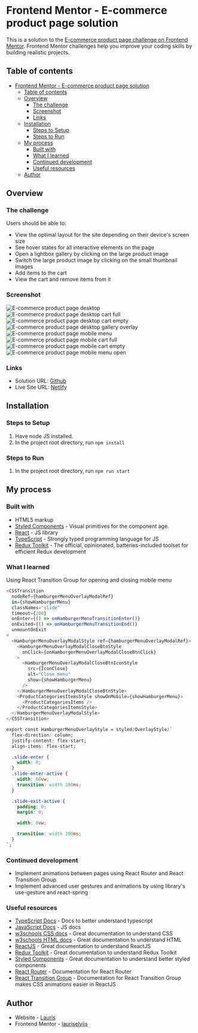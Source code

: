 # Frontend Mentor - E-commerce product page solution

This is a solution to the [E-commerce product page challenge on Frontend Mentor](https://www.frontendmentor.io/challenges/ecommerce-product-page-UPsZ9MJp6). Frontend Mentor challenges help you improve your coding skills by building realistic projects.

## Table of contents

- [Frontend Mentor - E-commerce product page solution](#frontend-mentor---e-commerce-product-page-solution)
  - [Table of contents](#table-of-contents)
  - [Overview](#overview)
    - [The challenge](#the-challenge)
    - [Screenshot](#screenshot)
    - [Links](#links)
  - [Installation](#installation)
    - [Steps to Setup](#steps-to-setup)
    - [Steps to Run](#steps-to-run)
  - [My process](#my-process)
    - [Built with](#built-with)
    - [What I learned](#what-i-learned)
    - [Continued development](#continued-development)
    - [Useful resources](#useful-resources)
  - [Author](#author)

## Overview

### The challenge

Users should be able to:

- View the optimal layout for the site depending on their device's screen size
- See hover states for all interactive elements on the page
- Open a lightbox gallery by clicking on the large product image
- Switch the large product image by clicking on the small thumbnail images
- Add items to the cart
- View the cart and remove items from it

### Screenshot

![E-commerce product page desktop](https://user-images.githubusercontent.com/85683069/190152987-7ffc90c0-44f9-443d-b878-0af177260d73.png)
![E-commerce product page desktop cart full](https://user-images.githubusercontent.com/85683069/190153002-5fd22439-0757-446b-aaac-22ccb2f1b505.png)
![E-commerce product page desktop cart empty](https://user-images.githubusercontent.com/85683069/190152996-3a089f5a-698b-4303-839f-c88361f03d78.png)
![E-commerce product page desktop gallery overlay](https://user-images.githubusercontent.com/85683069/190153008-34d0c8a8-8ed3-4a5e-89ba-0e7975621c2f.png)
![E-commerce product page mobile menu](https://user-images.githubusercontent.com/85683069/179802965-8b2abbf3-22aa-462c-baef-8381ca1cbaf6.png)
![E-commerce product page mobile cart full](https://user-images.githubusercontent.com/85683069/179801348-f516e391-4718-4349-af6f-91b6daebf4b6.png)
![E-commerce product page mobile cart empty](https://user-images.githubusercontent.com/85683069/179801350-23e7f409-6bd3-4848-b1a3-4a689d2a16f8.png)
![E-commerce product page mobile menu open](https://user-images.githubusercontent.com/85683069/179801323-96f9afa6-d113-4833-88a8-295ac822fe55.png)

### Links

- Solution URL: [Github](https://github.com/lauriselvijs/e-commerce-product-page)
- Live Site URL: [Netlify](https://289f4f-e-commerce-product-page.netlify.app/)

## Installation

### Steps to Setup

1. Have node JS installed.
2. In the project root directory, run <code>npm install</code>

### Steps to Run

1. In the project root directory, run <code>npm run start</code>

## My process

### Built with

- HTML5 markup
- [Styled Components](https://styled-components.com//) - Visual primitives for the component age.
- [React](https://reactjs.org/) - JS library
- [TypeScript](https://www.typescriptlang.org/) - Strongly typed programming language for JS
- [Redux Toolkit](https://redux-toolkit.js.org/) - The official, opinionated, batteries-included toolset for efficient Redux development

### What I learned

Using React Transition Group for opening and closing mobile menu

```js
<CSSTransition
  nodeRef={hamburgerMenuOverlayModalRef}
  in={showHamburgerMenu}
  classNames="slide"
  timeout={200}
  onEnter={() => onHamburgerMenuTransitionEnter()}
  onExited={() => onHamburgerMenuTransitionEnd()}
  unmountOnExit
>
  <HamburgerMenuOverlayModalStyle ref={hamburgerMenuOverlayModalRef}>
    <HamburgerMenuOverlayModalCloseBtnStyle
      onClick={onHamburgerMenuOverlayModalCloseBtnClick}
    >
      <HamburgerMenuOverlayModalCloseBtnIconStyle
        src={IconClose}
        alt="Close menu"
        show={showHamburgerMenu}
      />
    </HamburgerMenuOverlayModalCloseBtnStyle>
    <ProductCategoriesItemsStyle showOnMobile={showHamburgerMenu}>
      <ProductCategoriesItems />
    </ProductCategoriesItemsStyle>
  </HamburgerMenuOverlayModalStyle>
</CSSTransition>
```

```css
export const HamburgerMenuOverlayStyle = styled(OverlayStyle)`
  flex-direction: column;
  justify-content: flex-start;
  align-items: flex-start;

  .slide-enter {
    width: 0;
  }
  .slide-enter-active {
    width: 60vw;
    transition: width 200ms;
  }

  .slide-exit-active {
    padding: 0;
    margin: 0;

    width: 0vw;

    transition: width 200ms;
  }
`;

```

### Continued development

- Implement animations between pages using React Router and React Transition Group
- Implement advanced user gestures and animations by using library's use-gesture and react-spring

### Useful resources

- [TypeScript Docs](https://www.typescriptlang.org/docs/) - Docs to better understand typescript
- [JavaScript Docs](https://developer.mozilla.org/en-US/docs/Web/JavaScript) - JS docs
- [w3schools CSS docs](https://www.w3schools.com/css/default.asp) - Great documentation to understand CSS
- [w3schools HTML docs](https://www.w3schools.com/html/default.asp) - Great documentation to understand HTML
- [ReactJS](https://reactjs.org/docs/getting-started.html) - Great documentation to understand ReactJS
- [Redux Toolkit](https://redux-toolkit.js.org/usage/usage-guide) - Great documentation to understand Redux Toolkit
- [Styled Components](https://styled-components.com/docs) - Great documentation to understand better styled components
- [React Router](https://reactrouter.com/docs/en/v6/getting-started/overview) - Documentation for React Router
- [React Transition Group](https://reactcommunity.org/react-transition-group/) - Documentation for React Transition Group makes CSS animations easier in ReactJS

## Author

- Website - [Lauris](https://b2cf56-portfolio.netlify.app/projects)
- Frontend Mentor - [lauriselvijs](https://www.frontendmentor.io/profile/lauriselvijs)
